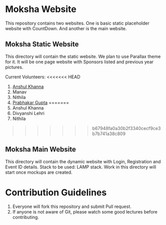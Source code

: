 # Moksha Website
This repository contains two websites. One is basic static placeholder website with CountDown. And another is the main website.

## Moksha Static Website
This directory will contain the static website. We plan to use Parallax theme for it. It will be one page website with Sponsors listed and previous year pictures.

Current Volunteers:
<<<<<<< HEAD

1. [Anshul Khanna](https://github.com/anshul17khanna)
2. Manav
3. Nithila
4. [Prabhakar Gupta](https://github.com/prabhakar267)
=======
1. Anshul Khanna
2. Divyanshi Lehri
3. Nithila
>>>>>>> b67948fa0a30b2f3340cecf9ce3b7b741a38c809

## Moksha Main Website
This directory will contain the dynamic website with Login, Registration and Event ID details.
Stack to be used: LAMP stack. Work in this directory will start once mockups are created.

# Contribution Guidelines

1. Everyone will fork this repository and submit Pull request.
2. If anyone is not aware of Git, please watch some good lectures before contributing.
